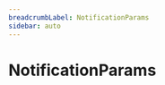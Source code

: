 ```yaml
---
breadcrumbLabel: NotificationParams
sidebar: auto
---
```


# NotificationParams

<ProxySummary/>

<ApiDocs/>
